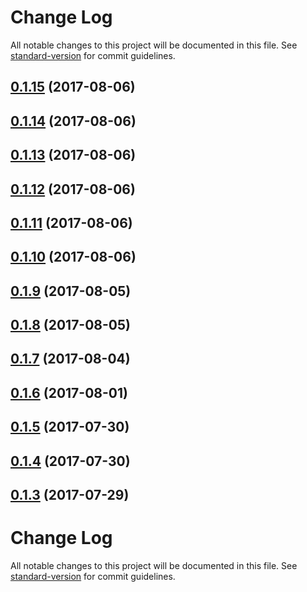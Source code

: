 # Change Log

All notable changes to this project will be documented in this file. See [standard-version](https://github.com/conventional-changelog/standard-version) for commit guidelines.

<a name="0.1.15"></a>
## [0.1.15](https://github.com/teoboley/modular-graphql/compare/v0.1.14...v0.1.15) (2017-08-06)



<a name="0.1.14"></a>
## [0.1.14](https://github.com/teoboley/modular-graphql/compare/v0.1.13...v0.1.14) (2017-08-06)



<a name="0.1.13"></a>
## [0.1.13](https://github.com/teoboley/modular-graphql/compare/v0.1.12...v0.1.13) (2017-08-06)



<a name="0.1.12"></a>
## [0.1.12](https://github.com/teoboley/modular-graphql/compare/v0.1.11...v0.1.12) (2017-08-06)



<a name="0.1.11"></a>
## [0.1.11](https://github.com/teoboley/modular-graphql/compare/v0.1.10...v0.1.11) (2017-08-06)



<a name="0.1.10"></a>
## [0.1.10](https://github.com/teoboley/modular-graphql/compare/v0.1.9...v0.1.10) (2017-08-06)



<a name="0.1.9"></a>
## [0.1.9](https://github.com/teoboley/modular-graphql/compare/v0.1.8...v0.1.9) (2017-08-05)



<a name="0.1.8"></a>
## [0.1.8](https://github.com/teoboley/modular-graphql/compare/v0.1.7...v0.1.8) (2017-08-05)



<a name="0.1.7"></a>
## [0.1.7](https://github.com/teoboley/modular-graphql/compare/v0.1.6...v0.1.7) (2017-08-04)



<a name="0.1.6"></a>
## [0.1.6](https://github.com/teoboley/modular-graphql/compare/v0.1.5...v0.1.6) (2017-08-01)



<a name="0.1.5"></a>
## [0.1.5](https://github.com/teoboley/modular-graphql/compare/v0.1.4...v0.1.5) (2017-07-30)



<a name="0.1.4"></a>
## [0.1.4](https://github.com/teoboley/modular-graphql/compare/v0.1.3...v0.1.4) (2017-07-30)



<a name="0.1.3"></a>
## [0.1.3](https://github.com/teoboley/modular-graphql/compare/v0.1.1...v0.1.3) (2017-07-29)



# Change Log

All notable changes to this project will be documented in this file. See [standard-version](https://github.com/conventional-changelog/standard-version) for commit guidelines.
